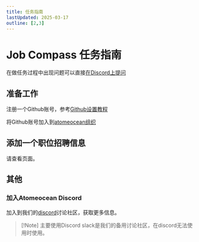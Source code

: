 ```yaml
---
title: 任务指南
lastUpdated: 2025-03-17
outline: [2,3]
---
```

# Job Compass 任务指南

在做任务过程中出现问题可以直接[在Discord上提问](#加入atomeocean-discord)

## 准备工作

注册一个Github账号，参考[Github设置教程](github-setup-guide.md)

将Github账号加入到[atomeocean组织](https://github.com/atomeocean)

## 添加一个职位招聘信息

请查看页面。




## 其他

### 加入Atomeocean Discord

加入到我们的[discord](https://discord.gg/qTHGss8GQH)讨论社区，获取更多信息。

> [!Note] 主要使用Discord
> slack是我们的备用讨论社区，在discord无法使用时使用。


